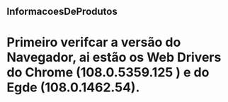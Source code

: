 ## InformacoesDeProdutos

# Primeiro verifcar a versão do Navegador, ai estão os Web Drivers do Chrome (108.0.5359.125 ) e do Egde (108.0.1462.54).
